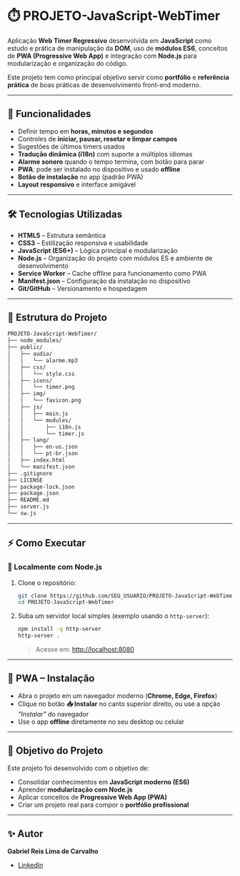 # ⏱️ PROJETO-JavaScript-WebTimer  

Aplicação **Web Timer Regressivo** desenvolvida em **JavaScript** como estudo e prática de manipulação da **DOM**, uso de **módulos ES6**, conceitos de **PWA (Progressive Web App)** e integração com **Node.js** para modularização e organização do código.  

Este projeto tem como principal objetivo servir como **portfólio** e **referência prática** de boas práticas de desenvolvimento front-end moderno.  

---

## 🚀 Funcionalidades  

- Definir tempo em **horas, minutos e segundos**  
- Controles de **iniciar, pausar, resetar e limpar campos**  
- Sugestões de últimos timers usados  
- **Tradução dinâmica (i18n)** com suporte a múltiplos idiomas  
- **Alarme sonoro** quando o tempo termina, com botão para parar  
- **PWA**: pode ser instalado no dispositivo e usado **offline**  
- **Botão de instalação** no app (padrão PWA)  
- **Layout responsivo** e interface amigável  

---

## 🛠️ Tecnologias Utilizadas  

- **HTML5** – Estrutura semântica  
- **CSS3** – Estilização responsiva e usabilidade  
- **JavaScript (ES6+)** – Lógica principal e modularização  
- **Node.js** – Organização do projeto com módulos ES e ambiente de desenvolvimento  
- **Service Worker** – Cache offline para funcionamento como PWA  
- **Manifest.json** – Configuração da instalação no dispositivo  
- **Git/GitHub** – Versionamento e hospedagem  

---

## 📂 Estrutura do Projeto  

```bash
PROJETO-JavaScript-WebTimer/
├── node_modules/
├── public/
│   ├── audio/
│   │   └── alarme.mp3
│   ├── css/
│   │   └── style.css
│   ├── icons/
│   │   └── timer.png
│   ├── img/
│   │   └── favicon.png
│   ├── js/
│   │   ├── main.js
│   │   └── modules/
│   │       ├── i18n.js
│   │       └── timer.js
│   ├── lang/
│   │   ├── en-us.json
│   │   └── pt-br.json
│   ├── index.html
│   └── manifest.json
├── .gitignore
├── LICENSE
├── package-lock.json
├── package.json
├── README.md
├── server.js
└── sw.js
```

---

## ⚡ Como Executar  

### 🔹 Localmente com Node.js  

1. Clone o repositório:  
   ```bash
   git clone https://github.com/SEU_USUARIO/PROJETO-JavaScript-WebTimer.git
   cd PROJETO-JavaScript-WebTimer
   ```

2. Suba um servidor local simples (exemplo usando o `http-server`):  
   ```bash
   npm install -g http-server
   http-server .
   ```
   > Acesse em: [http://localhost:8080](http://localhost:8080)  

---

## 📱 PWA – Instalação  

- Abra o projeto em um navegador moderno (**Chrome, Edge, Firefox**)  
- Clique no botão **📥 Instalar** no canto superior direito, ou use a opção *"Instalar"* do navegador  
- Use o app **offline** diretamente no seu desktop ou celular  

---

## 🎯 Objetivo do Projeto  

Este projeto foi desenvolvido com o objetivo de:  
- Consolidar conhecimentos em **JavaScript moderno (ES6)**  
- Aprender **modularização com Node.js**  
- Aplicar conceitos de **Progressive Web App (PWA)**  
- Criar um projeto real para compor o **portfólio profissional**  

---

## ✨ Autor  

**Gabriel Reis Lima de Carvalho**  
- [LinkedIn](https://www.linkedin.com/in/gabriel-reis-b8b152198/)  
